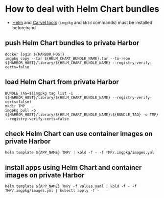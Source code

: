 # How to deal with Helm Chart bundles

- [Helm](https://helm.sh/docs/intro/install/) and [Carvel tools](https://carvel.dev/) (`imgpkg` and `kbld` commands) must be installed beforehand

## push Helm Chart bundles to private Harbor

```
docker login ${HARBOR_HOST}
imgpkg copy --tar ${HELM_CHART_BUNDLE_NAME}.tar --to-repo ${HARBOR_HOST}/library/${HELM_CHART_BUNDLE_NAME} --registry-verify-certs=false
```

## load Helm Chart from private Harbor

```
BUNDLE_TAG=$(imgpkg tag list -i ${HARBOR_HOST}/library/${HELM_CHART_BUNDLE_NAME} --registry-verify-certs=false)
mkdir TMP
imgpkg pull -b ${HARBOR_HOST}/library/${HELM_CHART_BUNDLE_NAME}:${BUNDLE_TAG} -o TMP/ --registry-verify-certs=false
```

## check Helm Chart can use container images on private Harbor

```
helm template ${APP_NAME} TMP/ | kbld -f - -f TMP/.imgpkg/images.yml
```

## install apps using Helm Chart and container images on private Harbor

```
helm template ${APP_NAME} TMP/ -f values.yaml | kbld -f - -f TMP/.imgpkg/images.yml | kubectl apply -f -
```

